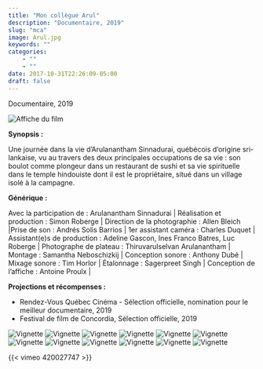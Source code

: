 ```yaml
---
title: "Mon collègue Arul"
description: "Documentaire, 2019"
slug: "mca"
image: Arul.jpg
keywords: ""
categories: 
    - ""
    - ""
date: 2017-10-31T22:26:09-05:00
draft: false
---
```

Documentaire, 2019

![Affiche du film](/img/MONCOLLEGUEARUL_Poster_24x36-RGB_REV-LOW.jpg)

**Synopsis :**

Une journée dans la vie d’Arulanantham Sinnadurai, québécois d’origine sri-lankaise, vu au travers des deux principales occupations de sa vie : son boulot comme plongeur dans un restaurant de sushi et sa vie spirituelle dans le temple hindouiste dont il est le propriétaire, situé dans un village isolé à la campagne.

**Générique :**

Avec la participation de : Arulanantham Sinnadurai | Réalisation et production : Simon Roberge | Direction de la photographie : Allen Bleich |Prise de son : Andrés Solis Barrios | 1er assistant caméra : Charles Duquet | Assistant(e)s de production : Adeline Gascon, Ines Franco Batres, Luc Roberge | Photographe de plateau : Thiruvarulselvan Arulanantham | Montage : Samantha Neboschizkij | Conception sonore : Anthony Dubé | Mixage sonore : Tim Horlor | Étalonnage : Sagerpreet Singh | Conception de l’affiche : Antoine Proulx |

**Projections et récompenses :**

- Rendez-Vous Québec Cinéma - Sélection officielle, nomination pour le meilleur documentaire, 2019
- Festival de film de Concordia, Sélection officielle, 2019

![Vignette](/img/Arulvignettes/Arul+1.jpg)
![Vignette](/img/Arulvignettes/Arul+2.jpg)
![Vignette](/img/Arulvignettes/Arul+3.jpg)
![Vignette](/img/Arulvignettes/Arul+4.jpg)
![Vignette](/img/Arulvignettes/Arul+5.jpg)
![Vignette](/img/Arulvignettes/Arul+6.jpg)
![Vignette](/img/Arulvignettes/DSC02697-s.jpg)
![Vignette](/img/Arulvignettes/DSC02754.jpg)
![Vignette](/img/Arulvignettes/DSC02764.jpg)
![Vignette](/img/Arulvignettes/DSC02767.jpg)
![Vignette](/img/Arulvignettes/DSC02798.jpg)
![Vignette](/img/Arulvignettes/DSC02720+-+s.jpg)

{{< vimeo 420027747 >}}
